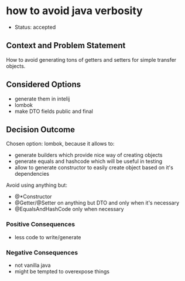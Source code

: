# how to avoid java verbosity

* Status: accepted

## Context and Problem Statement

How to avoid generating tons of getters and setters for simple transfer objects.

## Considered Options

* generate them in intelij
* lombok
* make DTO fields public and final

## Decision Outcome

Chosen option: lombok, because it allows to:
* generate builders which provide nice way of creating objects
* generate equals and hashcode which will be useful in testing
* allow to generate constructor to easily create object based on it's dependencies

Avoid using anything but:
* @*Constructor
* @Getter/@Setter on anything but DTO and only when it's necessary
* @EqualsAndHashCode only when necessary

### Positive Consequences

* less code to write/generate

### Negative Consequences

* not vanilla java
* might be tempted to overexpose things
